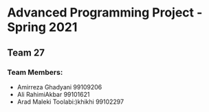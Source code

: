 # Advanced Programming Project - Spring 2021
## Team 27

### Team Members:
- Amirreza Ghadyani 99109206
- Ali RahimiAkbar 99101621
- Arad Maleki Toolabi:)khikhi 99102297
